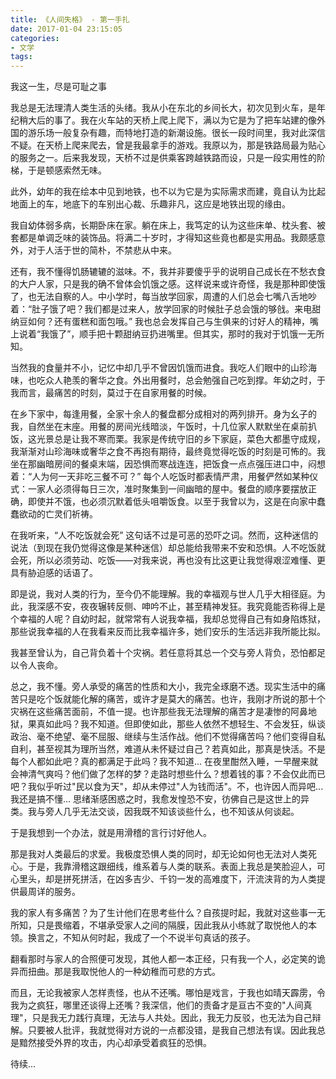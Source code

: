 ```yaml
---
title: 《人间失格》 - 第一手扎
date: 2017-01-04 23:15:05
categories:
- 文学
tags:
---
```


我这一生，尽是可耻之事

我总是无法理清人类生活的头绪。我从小在东北的乡间长大，初次见到火车，是年纪稍大后的事了。我在火车站的天桥上爬上爬下，满以为它是为了把车站建的像外国的游乐场一般复杂有趣，而特地打造的新潮设施。很长一段时间里，我对此深信不疑。在天桥上爬来爬去，曾是我最拿手的游戏。我原以为，那是铁路局最为贴心的服务之一。后来我发现，天桥不过是供乘客跨越铁路而设，只是一段实用性的阶梯，于是顿感索然无味。

此外，幼年的我在绘本中见到地铁，也不以为它是为实际需求而建，竟自认为比起地面上的车，地底下的车别出心裁、乐趣非凡，这应是地铁出现的缘由。

我自幼体弱多病，长期卧床在家。躺在床上，我笃定的认为这些床单、枕头套、被套都是单调乏味的装饰品。将满二十岁时，才得知这些竟也都是实用品。我颇感意外，对于人活于世的简朴，不禁悲从中来。

还有，我不懂得饥肠辘辘的滋味。不，我并非要傻乎乎的说明自己成长在不愁衣食的大户人家，只是我的确不曾体会饥饿之感。这样说来或许奇怪，我是那种即使饿了，也无法自察的人。中小学时，每当放学回家，周遭的人们总会七嘴八舌地吵着：“肚子饿了吧？我们都是过来人，放学回家的时候肚子总会饿的够戗。来电甜纳豆如何？还有蛋糕和面包哦。” 我也总会发挥自己与生俱来的讨好人的精神，嘴上说着“我饿了”，顺手把十颗甜纳豆扔进嘴里。但其实，那时的我对于饥饿一无所知。

当然我的食量并不小，记忆中却几乎不曾因饥饿而进食。我吃人们眼中的山珍海味，也吃众人艳羡的奢华之食。外出用餐时，总会勉强自己吃到撑。年幼之时，于我而言，最痛苦的时刻，莫过于在自家用餐的时候。

在乡下家中，每逢用餐，全家十余人的餐盘都分成相对的两列排开。身为幺子的我，自然坐在末座。用餐的房间光线暗淡，午饭时，十几位家人默默坐在桌前扒饭，这光景总是让我不寒而栗。我家是传统守旧的乡下家庭，菜色大都墨守成规，我渐渐对山珍海味或奢华之食不再抱有期待，最终竟觉得吃饭的时刻是可怖的。我坐在那幽暗房间的餐桌末端，因恐惧而寒战连连，把饭食一点点强压进口中，闷想着：“人为何一天非吃三餐不可？” 每个人吃饭时都表情严肃，用餐俨然如某种仪式：一家人必须得每日三次，准时聚集到一间幽暗的屋中。餐盘的顺序要摆放正确，即使并不饿，也必须沉默着低头咀嚼饭食。以至于我曾以为，这是在向家中蠢蠢欲动的亡灵们祈祷。
<!-- more -->
在我听来，“人不吃饭就会死” 这句话不过是可恶的恐吓之词。然而，这种迷信的说法（到现在我仍觉得这像是某种迷信）却总能给我带来不安和恐惧。人不吃饭就会死，所以必须劳动、吃饭——对我来说，再也没有比这更让我觉得艰涩难懂、更具有胁迫感的话语了。

即是说，我对人类的行为，至今仍不能理解。我的幸福观与世人几乎大相径庭。为此，我深感不安，夜夜辗转反侧、呻吟不止，甚至精神发狂。我究竟能否称得上是个幸福的人呢？自幼时起，就常常有人说我幸福，我却总觉得自己有如身陷炼狱，那些说我幸福的人在我看来反而比我幸福许多，她们安乐的生活远非我所能比拟。

我甚至曾认为，自己背负着十个灾祸。若任意将其总一个交与旁人背负，恐怕都足以令人丧命。

总之，我不懂。旁人承受的痛苦的性质和大小，我完全琢磨不透。现实生活中的痛苦只是吃个饭就能化解的痛苦，或许才是莫大的痛苦。也许，我刚才所说的那十个灾祸在这些痛苦面前，不值一提。也许那些我无法理解的痛苦才是凄惨的阿鼻地狱，果真如此吗？我不知道。但即使如此，那些人依然不想轻生、不会发狂，纵谈政治、毫不绝望、毫不屈服、继续与生活作战。他们不觉得痛苦吗？他们变得自私自利，甚至视其为理所当然，难道从未怀疑过自己？若真如此，那真是快活。不是每个人都如此吧？真的都满足于此吗？我不知道... 在夜里酣然入睡，一早醒来就会神清气爽吗？他们做了怎样的梦？走路时想些什么？想着钱的事？不会仅此而已吧？我似乎听过"民以食为天"，却从未停过"人为钱而活"。不，也许因人而异吧... 我还是搞不懂... 思绪渐感困惑之时，我愈发惶恐不安，彷佛自己是这世上的异类。我与旁人几乎无法交谈，因我既不知该谈些什么，也不知该从何谈起。

于是我想到一个办法，就是用滑稽的言行讨好他人。

那是我对人类最后的求爱。我极度恐惧人类的同时，却无论如何也无法对人类死心。于是，我靠滑稽这跟细线，维系着与人类的联系。表面上我总是笑脸迎人，可心里头，却是拼死拼活，在凶多吉少、千钧一发的高难度下，汗流浃背的为人类提供最周详的服务。

我的家人有多痛苦？为了生计他们在思考些什么？自孩提时起，我就对这些事一无所知，只是畏缩着，不堪承受家人之间的隔膜，因此我从小练就了取悦他人的本领。换言之，不知从何时起，我成了一个不说半句真话的孩子。

翻看那时与家人的合照便可发现，其他人都一本正经，只有我一个人，必定笑的诡异而扭曲。那是我取悦他人的一种幼稚而可悲的方式。

而且，无论我被家人怎样责怪，也从不还嘴。哪怕是戏言，于我也如晴天霹雳，令我为之疯狂，哪里还谈得上还嘴？我深信，他们的责备才是亘古不变的"人间真理"，只是我无力践行真理，无法与人共处。因此，我无力反驳，也无法为自己辩解。只要被人批评，我就觉得对方说的一点都没错，是我自己想法有误。因此我总是黯然接受外界的攻击，内心却承受着疯狂的恐惧。

待续...


